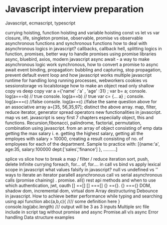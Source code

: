 # Javascript interview preparation

Javascript, ecmascript, typescript

currying
hoisting, function hoisting and variable hoisting
const vs let vs var
closure, iife, singleton
promise, observable, promise vs observable
asynchronous functions and synchronous functions
how to deal with asynchronous logics in javascript? callbacks, callback hell, splitting logics in function, promises, better way to handle promises using promise libraries async, bluebird, axios, modern javascript async await - a way to make asynchronous logic work synchronous, how to convert a promise to async await 
event binding, propagation: bubbling and capturing, stop propagation, prevent default 
event loop and how javascript works 
multiple javascript runtime for handling long running processes, webworkers
cookies vs sessionstorage vs localstorage
how to make an object read only
shallow copy vs deep copy
var a ={'name' :'a' , 'age' :31} ;
var b= a;
console. log(a===b) // true
console. log(a==b) // true
var c= {... a} ;
console. log(a===c) //false
console. log(a==c) //false
the same question above for an associative array
a=[35, 56,35,97];
distinct the above array. 
map, filter, reduce
iterator, generator
spread operators
new functionalities in javascript. map vs set. 
javascript is sexy first 7 chapters especiially object, this and functions. 
Recursion,fibonacci, palindrome, factorial, permutation, combination using javascript. 
from an array of object consisting of emp data getting the max salary i. e. getting the highest salary, getting all the employes with salary > 10000, creating a result consisting of no. of employees for each of the department.
Sample to practice with:
[{name:'a', 
age:35,
salary:100000
dept:['sales','finance']
}, 
……….] 

splice vs slice 
how to break a map / filter / reduce iteration
sort, push, delete 
Infinite currying
foreach, for… of, for…. in
call vs bind vs apply
lexical scope in javascript
what values falsify in javascript? 
null vs undefined vs '' 
ways to iterate an iterator 
parallell asynchronous call vs serial asynchronous calls (promise chaining) . promise. all() 
rest api methods and when to use which
authentication, jwt, oauth
[] ==[]    [] ===[] 
{} =={}.  {} ==={} 
DOM, shadow dom, incremental dom, virtual dom
Array destructuring
Debounce in javascript. How to achieve better performance while typing and searching using api
function abc(a,b,c){
//// some definition here
}
console.log(abc.length)  /// output will be 3 as 3 inputs
Multiple src file include in script tag without promise and async
Promise.all v/s async
Error handling 
Data structure examples
